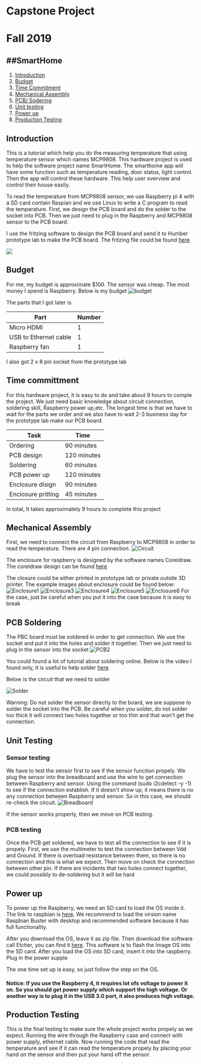 # Capstone Project
# Fall 2019

##SmartHome
----------
1. [Introduction](#introduction)
2. [Budget](#budget)
3. [Time Commitment](#time-committment)
4. [Mechanical Assembly](#mechanical-assembly)
5. [PCB/ Sodering](#pcb-soldering)
6. [Unit testing](#unit-testing)
7. [Power up](#power-up)
8. [Production Testing](#production-testing)


## Introduction

This is a tutorial which help you do the measuring temperature that using temperature sensor which names MCP9808. This hardware project is used to help the software project name SmartHome. The smarthome app will have some function such as temperature reading, door status, light control. Then the app will control these hardware. This help user overview and control their house easily.

To read the temperature from MCP9808 sensor, we use Raspberry pi 4 with a SD card contain Raspian and we use Linux to write a C program to read the temperature. First, we design the PCB board and do the solder to the socket into PCB. Then we just need to plug in the Raspberry and MCP9808 sensor to the PCB board.

I use the fritzing software to design the PCB board and send it to Humber prototype lab to make the PCB board. The fritzing file could be found [here](https://github.com/diepbaoquy97/SmartHome/blob/master/BaoQuyDiep-Latest.fzz)

![](/Images/Diagram.png)

## Budget
For me, my budget is approximate $100. The sensor was cheap. The most money I spend is Raspberry. Below is my budget
![budget](/Images/budget.png)

The parts that I got later is 

| Part      | Number |
| ----------- | ----------- |
| Micro HDMI   | 1        |
| USB to Ethernet cable   | 1        |
| Raspberry fan   | 1        |



I also got 2 x 8 pin socket from the prototype lab

## Time committment 
For this hardware project, it is easy to do and take about 9 hours to comple the project. We just need basic knowledge about circuit connection, soldering skill, Raspberry power up,etc. The longest time is that we have to wait for the parts we order and we also have to wait 2-3 business day for the prototype lab make our PCB board.

| Task      | Time |
| ----------- | ----------- |
| Ordering   | 90 minutes        |
| PCB design   | 120 minutes        |
| Soldering   | 60 minutes        |
| PCB power up   | 120 minutes        |
| Enclosure disign   | 90 minutes        |
| Enclosure pritting   | 45 minutes        |

In total, It takes approximately 9 hours to complete this project

## Mechanical Assembly
First, we need to connect the circuit from Raspberry to MCP9808 in order to read the temperature. There are 4 pin connection.
![Circuit](/Images/circuit.png)

The enclosure for raspberry is designed by the software names Coreldraw. The coreldraw design can be found 
[here](https://github.com/diepbaoquy97/SmartHome/blob/master/BaoCorel17comple.cdr)

The closure could be either printed in prototype lab or private outsite 3D printer.
The example images about enclosure could be found below:
![Enclosure1](/Images/Enclosure1.jpg)
![Enclosure3](/Images/Enclosure3.jpg)
![Enclosure4](/Images/Enclosure4.jpg)
![Enclosure5](/Images/Enclosure5.jpg)
![Enclosure6](/Images/Enclosure6.jpg)
For the case, just be careful when you put it into the case because it is easy to break

## PCB Soldering
The PBC board must be soldered in order to get connection. We use the socket and put it into the holes and solder it together. Then we just need to plug in the sensor into the socket
![PCB2](/Images/PCB2.jpg)

You could found a lot of tutorial about soldering online. Below is the video I found only, it is useful to help solder
[here](https://www.youtube.com/watch?v=aP_ebVWYzSk)

Below is the circuit that we need to solder

![Solder](/Images/BaoQuyDiep-Latest_pcb.png)

Warning: Do not solder the sensor directly to the board, we are suppose to solder the socket into the PCB. Be careful when you solder, do not solder too thick it will connect two holes together or too thin and that won't get the connection.

## Unit Testing

### Sensor testing
We have to test the sensor first to see if the sensor function propely. We plug the sensor into the breadboard and use the wire to get connection between Raspberry and sensor. Using the command (sudo i2cdetect -y -1) to see if the connection establish. If it doesn't show up, it means there is no any connection between Raspberry and sensor. So in this case, we should re-check the circuit.
![Breadboard](/Images/BaoQuyDiep-Latest_bb.png)

If the sensor works properly, then we move on PCB testing.

### PCB testing
Once the PCB get soldered, we have to test all the connection to see if it is propely. First, we use the multimeter to test the connection between Vdd and Ground. If there is overload resistance between them, so there is no connection and this is what we expect. Then move on check the connection between other pin.
If there are incidents that two holes connect together, we could possibly to de-soldering but it will be hard

## Power up

To power up the Raspberry, we need an SD card to load the OS inside it. The link to raspbian is 
[here](https://www.raspberrypi.org/downloads/raspbian/). We recommend to load the virsion name Raspbian Buster with desktop and recommended software because it has full functionality. 

After you download the OS, leave it as zip file. Then download the software call Etcher, you can find it 
[here](https://www.balena.io/etcher/). This software is to flash the Image OS into the SD card. After you load the OS into SD card, insert it into the raspberry. Plug in the power supple

The one time set up is easy, so just follow the step on the OS.
#### Notice: If you use the Raspberry 4, it requires lot ofs voltage to power it on. So you should get power supply which support the high voltage. Or another way is to plug it in the USB 3.0 port, it also produces high voltage.

## Production Testing

This is the final testing to make sure the whole project works propely as we expect. Running the wire through the Raspberry case and connect with power supply, ethernet cable. Now running the code that read the temperature and see if it can read the temperature propely by placing your hand on the sensor and then put your hand off the sensor.
